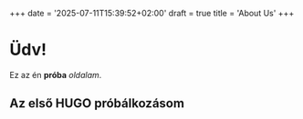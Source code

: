 +++
date = '2025-07-11T15:39:52+02:00'
draft = true
title = 'About Us'
+++

# Üdv!

Ez az én **próba** *oldalam*.

## Az első HUGO próbálkozásom
